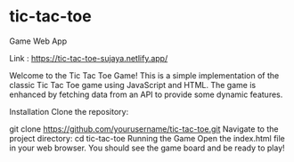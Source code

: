# tic-tac-toe
Game Web App

Link : https://tic-tac-toe-sujaya.netlify.app/

Welcome to the Tic Tac Toe Game! This is a simple implementation of the classic Tic Tac Toe game using JavaScript and HTML. The game is enhanced by fetching data from an API to provide some dynamic features.

Installation
Clone the repository:

git clone https://github.com/yourusername/tic-tac-toe.git
Navigate to the project directory:
cd tic-tac-toe
Running the Game
Open the index.html file in your web browser.
You should see the game board and be ready to play!

